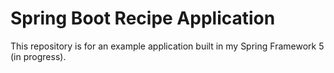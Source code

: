 # Spring Boot Recipe Application

This repository is for an example application built in my Spring Framework 5 (in progress).
